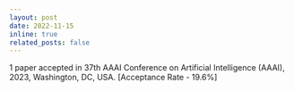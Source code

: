 ```yaml
---
layout: post
date: 2022-11-15
inline: true
related_posts: false
---
```


1 paper accepted in 37th AAAI Conference on Artificial Intelligence (AAAI), 2023, Washington, DC, USA. [Acceptance Rate - 19.6%]
